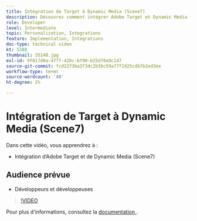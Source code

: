 ```yaml
---
title: Intégration de Target à Dynamic Media (Scene7)
description: Découvrez comment intégrer Adobe Target et Dynamic Media (Scene7).
role: Developer
level: Intermediate
topic: Personalization, Integrations
feature: Implementation, Integrations
doc-type: technical video
kt: 5388
thumbnail: 35148.jpg
exl-id: 9f017d6a-477f-420c-bf90-b25df0a9c147
source-git-commit: fcd2273ba373dc2b3bc59a77f1925cdb7b2ed3ee
workflow-type: tm+mt
source-wordcount: '48'
ht-degree: 2%

---
```


# Intégration de Target à Dynamic Media (Scene7)

Dans cette vidéo, vous apprendrez à :

* Intégration d’Adobe Target et de Dynamic Media (Scene7)

## Audience prévue

* Développeurs et développeuses

>[!VIDEO](https://video.tv.adobe.com/v/35148/?quality=12)

Pour plus d’informations, consultez la [ documentation ](https://experienceleague.adobe.com/docs/target/using/administer/scene7-settings.html?lang=fr).
